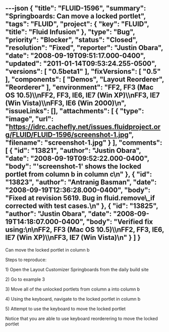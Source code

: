---json
{
  "title": "FLUID-1596",
  "summary": "Springboards: Can move a locked portlet",
  "tags": "FLUID",
  "project": {
    "key": "FLUID",
    "title": "Fluid Infusion"
  },
  "type": "Bug",
  "priority": "Blocker",
  "status": "Closed",
  "resolution": "Fixed",
  "reporter": "Justin Obara",
  "date": "2008-09-19T09:51:17.000-0400",
  "updated": "2011-01-14T09:53:24.255-0500",
  "versions": [
    "0.5beta1"
  ],
  "fixVersions": [
    "0.5"
  ],
  "components": [
    "Demos",
    "Layout Reorderer",
    "Reorderer"
  ],
  "environment": "FF2, FF3 (Mac OS 10.5)\\\nFF2, FF3, IE6, IE7 (Win XP)\\\nFF3, IE7 (Win Vista)\\\nFF3, IE6 (Win 2000)\n",
  "issueLinks": [],
  "attachments": [
    {
      "type": "image",
      "url": "https://idrc.cachefly.net/issues.fluidproject.org/FLUID/FLUID-1596/screenshot-1.jpg",
      "filename": "screenshot-1.jpg"
    }
  ],
  "comments": [
    {
      "id": "13821",
      "author": "Justin Obara",
      "date": "2008-09-19T09:52:22.000-0400",
      "body": "'screenshot-1' shows the locked portlet from column b in column c\n"
    },
    {
      "id": "13823",
      "author": "Antranig Basman",
      "date": "2008-09-19T12:36:28.000-0400",
      "body": "Fixed at revision 5619. Bug in fluid.remove\\_if corrected with test cases.\n"
    },
    {
      "id": "13825",
      "author": "Justin Obara",
      "date": "2008-09-19T14:18:07.000-0400",
      "body": "Verified fix using:\n\nFF2, FF3 (Mac OS 10.5)\\\nFF2, FF3, IE6, IE7 (Win XP)\\\nFF3, IE7 (Win Vista)\n"
    }
  ]
}
---
Can move the locked portlet in column b

Steps to reproduce:

1\) Open the Layout Customizer Springboards from the daily build site

2\) Go to example 3

3\) Move all of the unlocked portlets from column a into column b

4\) Using the keyboard, navigate to the locked portlet in column b

5\) Attempt to use the keyboard to move the locked portlet

Notice that you are able to use keyboard reorderering to move the locked portlet

        